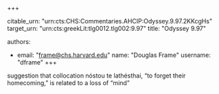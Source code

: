 +++


citable_urn: "urn:cts:CHS:Commentaries.AHCIP:Odyssey.9.97.2KKcgHs"
target_urn: "urn:cts:greekLit:tlg0012.tlg002:9.97"
title: "Odyssey 9.97"

authors:
- email: "frame@chs.harvard.edu"
  name: "Douglas Frame"
  username: "dframe"
+++

<p>suggestion that collocation nóstou te lathésthai, “to forget their homecoming,” is related to a loss of “mind”</p>